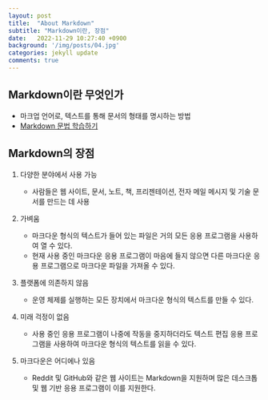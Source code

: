 ```yaml
---
layout: post
title:  "About Markdown"
subtitle: "Markdown이란, 장점"
date:   2022-11-29 10:27:40 +0900
background: '/img/posts/04.jpg'
categories: jekyll update
comments: true
---
```


## Markdown이란 무엇인가
- 마크업 언어로, 텍스트를 통해 문서의 형태를 명시하는 방법
- [Markdown 문법 학습하기](https://www.markdownguide.org/basic-syntax/)

## Markdown의 장점
1. 다양한 분야에서 사용 가능
    - 사람들은 웹 사이트, 문서, 노트, 책, 프리젠테이션, 전자 메일 메시지 및 기술 문서를 만드는 데 사용

2. 가벼움
    - 마크다운 형식의 텍스트가 들어 있는 파일은 거의 모든 응용 프로그램을 사용하여 열 수 있다.
    - 현재 사용 중인 마크다운 응용 프로그램이 마음에 들지 않으면 다른 마크다운 응용 프로그램으로 마크다운 파일을 가져올 수 있다.

3. 플랫폼에 의존하지 않음
    - 운영 체제를 실행하는 모든 장치에서 마크다운 형식의 텍스트를 만들 수 있다.

4. 미래 걱정이 없음
    - 사용 중인 응용 프로그램이 나중에 작동을 중지하더라도 텍스트 편집 응용 프로그램을 사용하여 마크다운 형식의 텍스트를 읽을 수 있다.
    
4. 마크다운은 어디에나 있음
    - Reddit 및 GitHub와 같은 웹 사이트는 Markdown을 지원하며 많은 데스크톱 및 웹 기반 응용 프로그램이 이를 지원한다.
